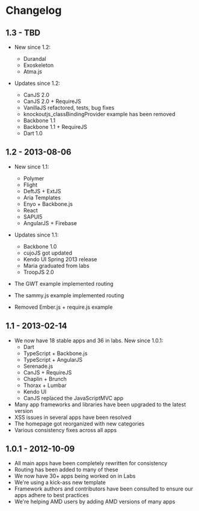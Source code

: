 # Changelog

## 1.3 - TBD

- New since 1.2:
    - Durandal
    - Exoskeleton
    - Atma.js

- Updates since 1.2:
    - CanJS 2.0
    - CanJS 2.0 + RequireJS
    - VanillaJS refactored, tests, bug fixes
    - knockoutjs_classBindingProvider example has been removed
    - Backbone 1.1
    - Backbone 1.1 + RequireJS
    - Dart 1.0

## 1.2 - 2013-08-06

- New since 1.1:
    - Polymer
    - Flight
    - DeftJS + ExtJS
    - Aria Templates
    - Enyo + Backbone.js
    - React
    - SAPUI5
    - AngularJS + Firebase

- Updates since 1.1:
    - Backbone 1.0
    - cujoJS got updated
    - Kendo UI Spring 2013 release
    - Maria graduated from labs
    - TroopJS 2.0

- The GWT example implemented routing
- The sammy.js example implemented routing
- Removed Ember.js + require.js example

## 1.1 - 2013-02-14

- We now have 18 stable apps and 36 in labs. New since 1.0.1:
    - Dart
    - TypeScript + Backbone.js
    - TypeScript + AngularJS
    - Serenade.js
    - CanJS + RequireJS
    - Chaplin + Brunch
    - Thorax + Lumbar
    - Kendo UI
    - CanJS replaced the JavaScriptMVC app
- Many app frameworks and libraries have been upgraded to the latest version
- XSS issues in several apps have been resolved
- The homepage got reorganized with new categories
- Various consistency fixes across all apps

## 1.0.1 - 2012-10-09

- All main apps have been completely rewritten for consistency
- Routing has been added to many of these
- We now have 30+ apps being worked on in Labs
- We're using a kick-ass new template
- Framework authors and contributors have been consulted to ensure our apps adhere to best practices
- We're helping AMD users by adding AMD versions of many apps

